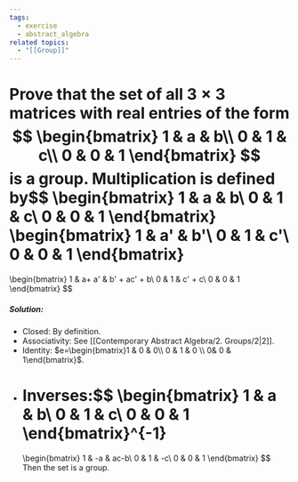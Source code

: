 ```yaml
---
tags:
  - exercise
  - abstract_algebra
related topics:
  - "[[Group]]"
---
```

Prove that the set of all $3 \times 3$ matrices with real entries of the form$$
\begin{bmatrix}
	1 & a & b\\
	0 & 1 & c\\
	0 & 0 & 1
\end{bmatrix}
$$is a group. Multiplication is defined by$$
\begin{bmatrix}
	1 & a & b\\
	0 & 1 & c\\
	0 & 0 & 1
\end{bmatrix}
\begin{bmatrix}
	1 & a' & b'\\
	0 & 1 & c'\\
	0 & 0 & 1
\end{bmatrix}
=
\begin{bmatrix}
	1 & a+ a' & b' + ac' + b\\
	0 & 1 & c' + c\\
	0 & 0 & 1
\end{bmatrix}
$$
##### Solution:
- Closed:
	By definition.
- Associativity:
	See [[Contemporary Abstract Algebra/2. Groups/2|2]].
- Identity:
	$e=\begin{bmatrix}1 & 0 & 0\\ 0 & 1 & 0 \\ 0& 0 & 1\end{bmatrix}$.
- Inverses:$$
	\begin{bmatrix}
		1 & a & b\\
		0 & 1 & c\\
		0 & 0 & 1
	\end{bmatrix}^{-1}
	=
	\begin{bmatrix}
		1 & -a & ac-b\\
		0 & 1 & -c\\
		0 & 0 & 1
	\end{bmatrix}
	$$
Then the set is a group.